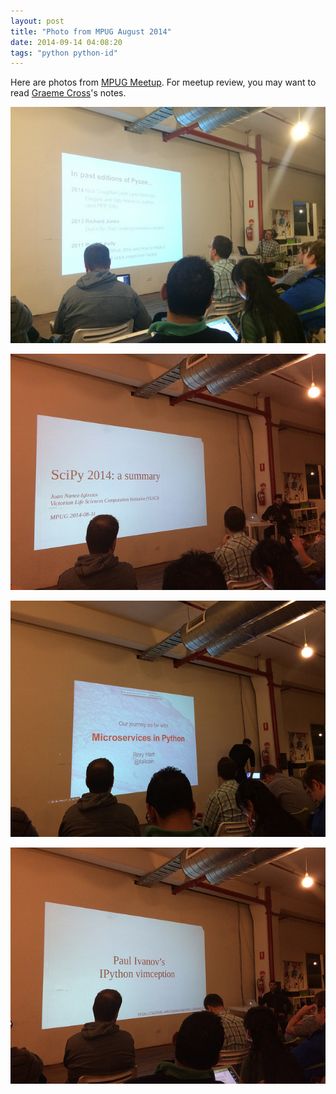 ```yaml
---
layout: post
title: "Photo from MPUG August 2014"
date: 2014-09-14 04:08:20
tags: "python python-id"
---
```


Here are photos from [MPUG Meetup](https://wiki.python.org/moin/MelbournePUG). For meetup review, you may want to read [Graeme Cross](http://www.curiousvenn.com/2014/08/notes-from-mpug-august-2014/)'s notes. 

![Don’t monkeypatch None!](/images/mpug-201408-javier.jpg) 

![SciPy 2014: a summary](/images/mpug-aug-2014.jpg) 

![Microservices in Python](/images/mpug-201408-microservices.jpg) 

![sux](/images/mpug-201408-vimception.jpg) 
